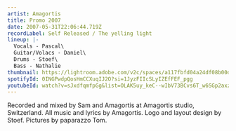 ```yaml
---
artist: Amagortis
title: Promo 2007
date: 2007-05-31T22:06:44.719Z
recordLabel: Self Released / The yelling light
lineup: |-
  Vocals - Pascal\
  Guitar/Volacs - Daniel\
  Drums - Stoef\
  Bass - Nathalie
thumbnail: https://lightroom.adobe.com/v2c/spaces/a117fbfd04a24df08b00dc7343422215/assets/ba2ce9cffc9d41cdeb14100250f970bc/revisions/1111d08f56a94d2ab34dd205fc703843/renditions/ba19f12f18348b5635cf4fb654831434
spotifyId: 0INGPwdpQosHmCCXuqIJ2O?si=1JyzFIIcSLyIZEfFEF_pgg
youtubeId: watch?v=sJxdfqmfpGg&list=OLAK5uy_keC--wIbV73BCvs6T_w6SGp2axzX_ECok
---
```

Recorded and mixed by Sam and Amagortis at Amagortis studio, Switzerland. All music and lyrics by Amagortis. Logo and layout design by Stoef. Pictures by paparazzo Tom.
